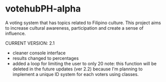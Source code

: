 # votehubPH-alpha
A voting system that has topics related to Filipino culture.
This project aims to increase cultural awareness, participation and create a sense of influence. 

CURRENT VERSION: 2.1
- cleaner console interface
- results changed to percentages
- added a loop for limiting the user to only 20
	note: this function will be deleted in the future updates (ver 2.2) 
	because I'm planning to implement a unique ID system for each voters using classes.
